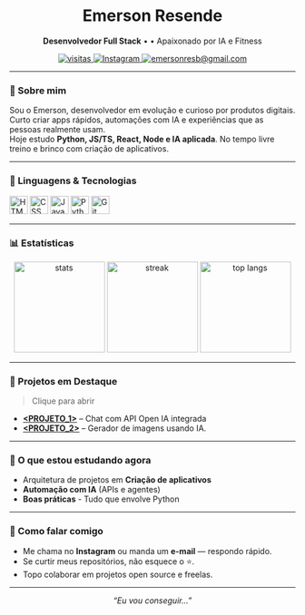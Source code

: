<!--
README – Perfil do GitHub
Troque TUDO que estiver ENTRE <> pelos seus dados.
Ex.: <SEU_GITHUB> -> emersonresende (sem <>)
-->

<h1 align="center">Emerson Resende</h1>
<p align="center">
  <b>Desenvolvedor Full Stack</b> •  • Apaixonado por IA e Fitness
</p>

<p align="center">
  <a href="https://github.com/Emersonresb">
    <img src="https://komarev.com/ghpvc/?username=Emersonresb&label=visitas&style=for-the-badge" alt="visitas" />
  </a>
  </a>
  </a>
  <a href="https://www.instagram.com/e.resb">
    <img alt="Instagram" src="https://img.shields.io/badge/Instagram-@e.resb-E4405F?style=for-the-badge&logo=instagram&logoColor=white">
  </a>
  <a href="mailto:emersonresb@gmail.com">
    <img alt="emersonresb@gmail.com" src="https://img.shields.io/badge/Contato-emersonresb@gmail.com-0A66C2?style=for-the-badge&logo=gmail&logoColor=white">
  </a>
</p>

---

### 👋 Sobre mim
Sou o Emerson, desenvolvedor em evolução e curioso por produtos digitais. Curto criar apps rápidos, automações com IA e experiências que as pessoas realmente usam.  
Hoje estudo **Python, JS/TS, React, Node e IA aplicada**. No tempo livre treino e brinco com criação de aplicativos.

---

### 🧰 Linguagens & Tecnologias
<p>
  <img height="32" src="https://cdn.jsdelivr.net/gh/devicons/devicon/icons/html5/html5-original.svg" alt="HTML"/>
  <img height="32" src="https://cdn.jsdelivr.net/gh/devicons/devicon/icons/css3/css3-original.svg" alt="CSS"/>
  <img height="32" src="https://cdn.jsdelivr.net/gh/devicons/devicon/icons/javascript/javascript-original.svg" alt="JavaScript"/>
  <img height="32" src="https://cdn.jsdelivr.net/gh/devicons/devicon/icons/python/python-original.svg" alt="Python"/>
  <img height="32" src="https://cdn.jsdelivr.net/gh/devicons/devicon/icons/git/git-original.svg" alt="Git"/>
</p>

---

### 📊 Estatísticas
<div align="center">

<!-- GitHub Stats -->
<img height="160" src="https://github-readme-stats.vercel.app/api?username=Emersonresb&show_icons=true&theme=transparent&rank_icon=github&hide_title=true" alt="stats"/>

<!-- Streak -->
<img height="160" src="https://streak-stats.demolab.com?user=Emersonresb&theme=transparent&hide_border=false" alt="streak"/>

<!-- Top Langs -->
<img height="160" src="https://github-readme-stats.vercel.app/api/top-langs/?username=Emersonresb&layout=compact&theme=transparent" alt="top langs"/>

</div>

---

### 🚀 Projetos em Destaque
> Clique para abrir
- **[<PROJETO_1>](https://github.com/Emersonresb/auri-ai)** – Chat com API Open IA integrada
- **[<PROJETO_2>](https://github.com/Emersonresb/auri-ai-studio)** – Gerador de imagens usando IA.
---

### 🧪 O que estou estudando agora
- Arquitetura de projetos em **Criação de aplicativos**
- **Automação com IA** (APIs e agentes)
- **Boas práticas** - Tudo que envolve Python

---

### 💬 Como falar comigo
- Me chama no **Instagram** ou manda um **e-mail** — respondo rápido.
- Se curtir meus repositórios, não esquece o ⭐️.  
- Topo colaborar em projetos open source e freelas.

---

<p align="center">
  <i>“Eu vou conseguir...”</i>
</p>

